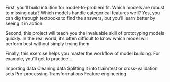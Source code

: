 

First, you’ll build intuition for model-to-problem fit. Which models are robust to missing data? Which models handle categorical features well? Yes, you can dig through textbooks to find the answers, but you’ll learn better by seeing it in action.

Second, this project will teach you the invaluable skill of prototyping models quickly. In the real world, it’s often difficult to know which model will perform best without simply trying them.

Finally, this exercise helps you master the workflow of model building. For example, you’ll get to practice…

Importing data
Cleaning data
Splitting it into train/test or cross-validation sets
Pre-processing
Transformations
Feature engineering
